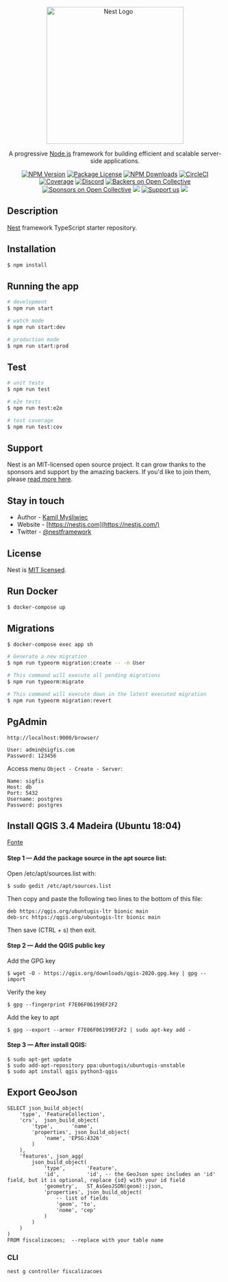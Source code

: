<p align="center">
  <a href="http://nestjs.com/" target="blank"><img src="https://nestjs.com/img/logo_text.svg" width="320" alt="Nest Logo" /></a>
</p>

[circleci-image]: https://img.shields.io/circleci/build/github/nestjs/nest/master?token=abc123def456
[circleci-url]: https://circleci.com/gh/nestjs/nest

  <p align="center">A progressive <a href="http://nodejs.org" target="_blank">Node.js</a> framework for building efficient and scalable server-side applications.</p>
    <p align="center">
<a href="https://www.npmjs.com/~nestjscore" target="_blank"><img src="https://img.shields.io/npm/v/@nestjs/core.svg" alt="NPM Version" /></a>
<a href="https://www.npmjs.com/~nestjscore" target="_blank"><img src="https://img.shields.io/npm/l/@nestjs/core.svg" alt="Package License" /></a>
<a href="https://www.npmjs.com/~nestjscore" target="_blank"><img src="https://img.shields.io/npm/dm/@nestjs/common.svg" alt="NPM Downloads" /></a>
<a href="https://circleci.com/gh/nestjs/nest" target="_blank"><img src="https://img.shields.io/circleci/build/github/nestjs/nest/master" alt="CircleCI" /></a>
<a href="https://coveralls.io/github/nestjs/nest?branch=master" target="_blank"><img src="https://coveralls.io/repos/github/nestjs/nest/badge.svg?branch=master#9" alt="Coverage" /></a>
<a href="https://discord.gg/G7Qnnhy" target="_blank"><img src="https://img.shields.io/badge/discord-online-brightgreen.svg" alt="Discord"/></a>
<a href="https://opencollective.com/nest#backer" target="_blank"><img src="https://opencollective.com/nest/backers/badge.svg" alt="Backers on Open Collective" /></a>
<a href="https://opencollective.com/nest#sponsor" target="_blank"><img src="https://opencollective.com/nest/sponsors/badge.svg" alt="Sponsors on Open Collective" /></a>
  <a href="https://paypal.me/kamilmysliwiec" target="_blank"><img src="https://img.shields.io/badge/Donate-PayPal-ff3f59.svg"/></a>
    <a href="https://opencollective.com/nest#sponsor"  target="_blank"><img src="https://img.shields.io/badge/Support%20us-Open%20Collective-41B883.svg" alt="Support us"></a>
  <a href="https://twitter.com/nestframework" target="_blank"><img src="https://img.shields.io/twitter/follow/nestframework.svg?style=social&label=Follow"></a>
</p>
  <!--[![Backers on Open Collective](https://opencollective.com/nest/backers/badge.svg)](https://opencollective.com/nest#backer)
  [![Sponsors on Open Collective](https://opencollective.com/nest/sponsors/badge.svg)](https://opencollective.com/nest#sponsor)-->

## Description

[Nest](https://github.com/nestjs/nest) framework TypeScript starter repository.

## Installation

```bash
$ npm install
```

## Running the app

```bash
# development
$ npm run start

# watch mode
$ npm run start:dev

# production mode
$ npm run start:prod
```

## Test

```bash
# unit tests
$ npm run test

# e2e tests
$ npm run test:e2e

# test coverage
$ npm run test:cov
```

## Support

Nest is an MIT-licensed open source project. It can grow thanks to the sponsors and support by the amazing backers. If you'd like to join them, please [read more here](https://docs.nestjs.com/support).

## Stay in touch

- Author - [Kamil Myśliwiec](https://kamilmysliwiec.com)
- Website - [https://nestjs.com](https://nestjs.com/)
- Twitter - [@nestframework](https://twitter.com/nestframework)

## License

Nest is [MIT licensed](LICENSE).

## Run Docker

```bash
$ docker-compose up
```

## Migrations

```bash
$ docker-compose exec app sh

# Generate a new migration
$ npm run typeorm migration:create -- -n User

# This command will execute all pending migrations
$ npm run typeorm:migrate

# This command will execute down in the latest executed migration
$ npm run typeorm migration:revert
```

## PgAdmin
```http://localhost:9000/browser/```
```
User: admin@sigfis.com
Password: 123456
```

Access menu ```Object - Create - Server```:
```
Name: sigfis
Host: db
Port: 5432
Username: postgres
Password: postgres
```

## Install QGIS 3.4 Madeira (Ubuntu 18:04)
[Fonte](https://medium.com/@linhlinhle997/install-qgis-3-4-x-madeira-ltr-on-ubuntu-18-04-47da03f7cd53)

#### Step 1 — Add the package source in the apt source list:
Open /etc/apt/sources.list with:
```
$ sudo gedit /etc/apt/sources.list
```
Then copy and paste the following two lines to the bottom of this file:
```
deb https://qgis.org/ubuntugis-ltr bionic main
deb-src https://qgis.org/ubuntugis-ltr bionic main
```
Then save (CTRL + s) then exit.

#### Step 2 — Add the QGIS public key
Add the GPG key
```
$ wget -O - https://qgis.org/downloads/qgis-2020.gpg.key | gpg --import

```
Verify the key
```
$ gpg --fingerprint F7E06F06199EF2F2
```
Add the key to apt
```
$ gpg --export --armor F7E06F06199EF2F2 | sudo apt-key add -
```

#### Step 3 — After install QGIS:
```
$ sudo apt-get update
$ sudo add-apt-repository ppa:ubuntugis/ubuntugis-unstable
$ sudo apt install qgis python3-qgis
```

## Export GeoJson
```
SELECT json_build_object(
    'type', 'FeatureCollection',
    'crs',  json_build_object(
        'type',      'name', 
        'properties', json_build_object(
            'name', 'EPSG:4326'  
        )
    ), 
    'features', json_agg(
        json_build_object(
            'type',       'Feature',
            'id',         'id', -- the GeoJson spec includes an 'id' field, but it is optional, replace {id} with your id field
            'geometry',   ST_AsGeoJSON(geom)::json,
            'properties', json_build_object(
                -- list of fields
                'geom', 'to',
                'nome', 'cep'
            )
        )
    )
)
FROM fiscalizacoes;  --replace with your table name
```

### CLI
```
nest g controller fiscalizacoes
```
